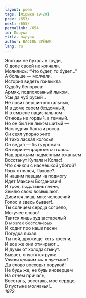```yaml
---
layout: poem
tags: [Лірыка 19-20]
prev: /653/
next: /655/
permalink: /654
id: Порука
title: Порука
author: ВАСІЛЬ ЗУЁНАК
lang: ru
---
```



Эпохам не бухали в гру́ди,  
О доле своей не кричали,  
Молились: “Что будет, то будет...”  
А больше — молчали.  
История видеть привыкла  
Судьбу белоруса:  
Армяк, подпоясанный лыком,  
Усы да чуб русый...  
Не ловит вершин эпохальных,  
И в доме своем бездомный,  
И в смысле национальном—  
Отнюдь не гордый, а темный.  
Но он был не лыком шитый —  
Наследник балта и росса.  
Он сеял упорно жито  
И тихо ласкал колосья.  
Он ведал — быть урожаю.  
Он верил—прорежется голос.  
Над вражьим надменным ржаньем  
Восстанут Купала и Колас!  
Что сникли с насмешкой убогой?  
Язык отнялся, Панове?..  
И нашим певцам на подмогу  
Идет Максим Богданович!  
И трое, подставив плечи,  
Землю свою возвышают.  
Дивится лишь мир: человечий  
Голос и здесь бывает!..  
Ты солнцем сердца согрело,  
Могучее слово!  
Таится лишь зуд застарелый  
В мозгах бестолковых  
И ходит про наши песни  
Погудка лихая:  
Ты пой, дружище, хоть тресни,  
И все же они отмирают...  
И думы от холода стынут.  
Бывает, опустятся руки:  
Ужели кричим мы в пустыне?..  
Да слово восходит порукой!  
Не будь же, не будь иноверцем  
На отчем причале,  
Восстань, восстань, мое сердце,  
В пустыне молчанья!..  
*1972*  
